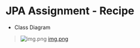 # JPA Assignment - Recipe

* Class Diagram

>![img.png](C:\Users\asus\Desktop\img.PNG)
> [img.png](img/img.png)

